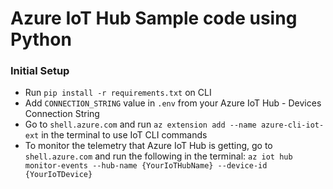 # Azure IoT Hub Sample code using Python

### Initial Setup

* Run `pip install -r requirements.txt` on CLI 
* Add `CONNECTION_STRING` value in `.env` from your Azure IoT Hub - Devices Connection String
* Go to `shell.azure.com` and run `az extension add --name azure-cli-iot-ext` in the terminal to use IoT CLI commands
* To monitor the telemetry that Azure IoT Hub is getting, go to `shell.azure.com` and run the following in the terminal: `az iot hub monitor-events --hub-name {YourIoTHubName} --device-id {YourIoTDevice}`
